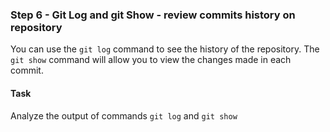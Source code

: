### Step 6 - Git Log and git Show - review commits history on repository

You can use the `git log` command to see the history of the repository.
The `git show` command will allow you to view the changes made in each commit.

#### Task

Analyze the output of commands `git log` and `git show`
